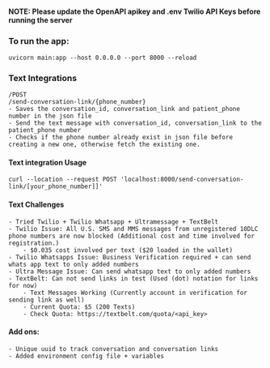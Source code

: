 #### NOTE: Please update the OpenAPI apikey and .env Twilio API Keys before running the server

### To run the app: 
```
uvicorn main:app --host 0.0.0.0 --port 8000 --reload
```

### Text Integrations
```
/POST 
/send-conversation-link/{phone_number}
- Saves the conversation_id, conversation_link and patient_phone number in the json file
- Send the text message with conversation_id, conversation_link to the patient_phone number 
- Checks if the phone number already exist in json file before creating a new one, otherwise fetch the existing one. 
```

#### Text integration Usage
```
curl --location --request POST 'localhost:8000/send-conversation-link/[your_phone_number]]'
```
 
#### Text Challenges
```
- Tried Twilio + Twilio Whatsapp + Ultramessage + TextBelt
- Twilio Issue: All U.S. SMS and MMS messages from unregistered 10DLC phone numbers are now blocked (Additional cost and time involved for registration.)
    - $0.035 cost involved per text ($20 loaded in the wallet)
- Twilio Whatsapps Issue: Business Verification required + can send whats app text to only added numbers
- Ultra Message Issue: Can send whatsapp text to only added numbers
- TextBelt: Can not send links in test (Used (dot) notation for links for now)
    - Text Messages Working (Currently account in verification for sending link as well)
    - Current Quota: $5 (200 Texts)
    - Check Quota: https://textbelt.com/quota/<api_key>
```

#### Add ons: 
```
- Unique uuid to track conversation and conversation links    
- Added environment config file + variables  
```